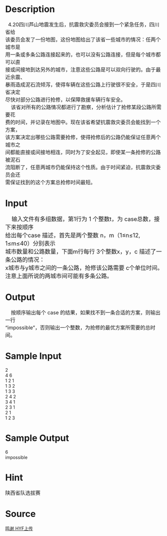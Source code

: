 
# Description

<div class="content"><p><span style="font-size: medium">  4.20四川芦山地震发生后，抗震救灾委员会接到一个紧急任务，四川省给<br/>
该委员会发了一份地图，这份地图给出了该省一些城市的情况：任两个城市是<br/>
用一条或多条公路连接起来的，也可以没有公路连接，但是每个城市都可以直<br/>
接或间接地到达另外的城市，注意这些公路是可以双向行驶的。由于最近余震、<br/>
暴雨造成泥石流倾泻，使得车辆在这些公路上行驶很不安全，于是四川省决定<br/>
尽快对部分公路进行抢修，以保障救援车辆行车安全。<br/>
    该省对所有的公路情况都进行了勘察，分析估计了抢修某段公路所需要花<br/>
费的时间，并记录在地图中。现在该省希望抗震救灾委员会能找到一个方案，<br/>
该方案决定出哪些公路需要抢修，使得抢修后的公路仍能保证任意两个城市之<br/>
间都能直接或间接地相连，同时为了安全起见，即使某一条抢修的公路被泥石<br/>
流阻断了，任意两城市仍能保持这个性质。由于时间紧迫，抗震救灾委员会还<br/>
需保证找到的这个方案总抢修时间最短。<br/>
</span></p></div>

# Input

<div class="content"><p><font size="4">    输入文件有多组数据，第1行为 1 个整数t，为 case总数，接下来按顺序<br/>
给出每个case 描述，首先是两个整数 n，m（1≤n≤12, 1≤m≤40）分别表示<br/>
城市数量和公路数量，下面m行每行 3个整数x，y，c 描述了一条公路的情况：<br/>
x城市与y城市之间的一条公路，抢修该公路需要 c个单位时间。<br/>
注意上面所说的两城市间可能有多条公路。<br/>
</font></p></div>

# Output

<div class="content"><p><span style="font-size: medium">    按顺序输出每个 case 的结果，如果找不到一条合适的方案，则输出一行<br/>
“impossible”，否则输出一个整数，为抢修的最优方案所需要的总时间。<br/>
</span></p></div>

# Sample Input

<div class="content"><span class="sampledata">2<br/>
4 6<br/>
1 2 1<br/>
1 3 2<br/>
1 3 3<br/>
2 4 2<br/>
3 4 1<br/>
2 3 1<br/>
2 1<br/>
1 2 3<br/>
</span></div>

# Sample Output

<div class="content"><span class="sampledata">6<br/>
impossible</span></div>

# Hint

<div class="content"><p></p><p><span style="font-size: medium">陕西省队选拔赛</span></p><p></p></div>

# Source

<div class="content"><p><a href="problemset.php?search=鸣谢 HYF上传">鸣谢 HYF上传</a></p></div>

